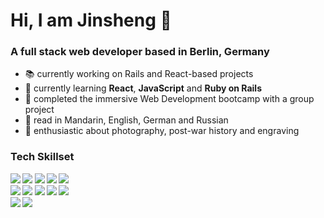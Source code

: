 ### <h1>Hi, I am Jinsheng 👋</h1>

<h3><strong>A full stack web developer based in Berlin, Germany</strong></h3>

- :books: currently working on Rails and React-based projects
- 🌱 currently learning <strong>React</strong>, <strong>JavaScript</strong> and <strong>Ruby on Rails</strong>
- :rocket: completed the immersive Web Development bootcamp with a group project
- :book: read in Mandarin, English, German and Russian
- :camera_flash: enthusiastic about photography, post-war history and engraving


<h3><strong>Tech Skillset<strong></h3>
<div> 
  <img src="https://img.shields.io/badge/Ruby-CC342D?style=for-the-badge&logo=ruby&logoColor=white"/>
  
  <img src="https://img.shields.io/badge/Ruby_on_Rails-CC0000?style=for-the-badge&logo=ruby-on-rails&logoColor=white" />
    
  <img src="https://img.shields.io/badge/SQLite-07405E?style=for-the-badge&logo=sqlite&logoColor=white"/>

  <img src="https://img.shields.io/badge/Webpack-8DD6F9?style=for-the-badge&logo=Webpack&logoColor=white"/>
  
  <img src="https://img.shields.io/badge/GIT-E44C30?style=for-the-badge&logo=git&logoColor=white"/>
</div>

<div>
  <img src="https://img.shields.io/badge/HTML5-E34F26?style=for-the-badge&logo=html5&logoColor=white"/>
  
  <img src="https://img.shields.io/badge/CSS3-1572B6?style=for-the-badge&logo=css3&logoColor=whit"/>
  
  <img src="https://img.shields.io/badge/Bootstrap-563D7C?style=for-the-badge&logo=bootstrap&logoColor=white"/>
  
  <img src="https://img.shields.io/badge/JavaScript-323330?style=for-the-badge&logo=javascript&logoColor=F7DF1E"/>
   
  <img src="https://img.shields.io/badge/React-20232A?style=for-the-badge&logo=react&logoColor=61DAFB"/>
</div>

  <img src="https://img.shields.io/badge/Adobe%20Lightroom-31A8FF?style=for-the-badge&logo=Adobe%20Lightroom&logoColor=white"/>
  
  <img src="https://img.shields.io/badge/Figma-F24E1E?style=for-the-badge&logo=figma&logoColor=white"/>

